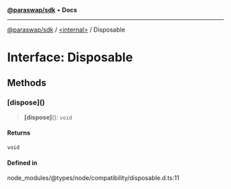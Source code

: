 [**@paraswap/sdk**](../../README.md) • **Docs**

***

[@paraswap/sdk](../../globals.md) / [\<internal\>](../README.md) / Disposable

# Interface: Disposable

## Methods

### \[dispose\]()

> **\[dispose\]**(): `void`

#### Returns

`void`

#### Defined in

node\_modules/@types/node/compatibility/disposable.d.ts:11
